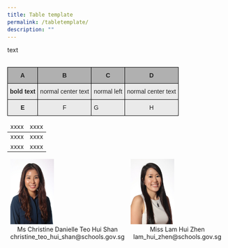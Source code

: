 ```yaml
---
title: Table template
permalink: /tabletemplate/
description: ""
---
```

<div style="text-align:justify;">text</div>
<br>
<style type="text/css">
.tg  {border-collapse:collapse;border-spacing:0;}
.tg td{border-color:black;border-style:solid;border-width:1px;font-family:Arial, sans-serif;font-size:14px;
  overflow:hidden;padding:10px 5px;word-break:normal;}
.tg th{border-color:black;border-style:solid;border-width:1px;font-family:Arial, sans-serif;font-size:14px;
  font-weight:normal;overflow:hidden;padding:10px 5px;word-break:normal;}
.tg .tg-n4qt{background-color:#EAEAEA;color:#222;font-weight:bold;text-align:center;vertical-align:top}
.tg .tg-y7qa{background-color:#EAEAEA;color:#222;text-align:left;vertical-align:top}
.tg .tg-dwlh{background-color:#B0B0B0;color:#222;font-weight:bold;text-align:center;vertical-align:middle}
.tg .tg-ku5w{background-color:#EAEAEA;color:#222;text-align:center;vertical-align:middle}
</style>
<table class="tg"><thead><tr>
    <th class="tg-dwlh">A</th>
    <th class="tg-dwlh">B</th>
    <th class="tg-dwlh">C</th>
    <th class="tg-dwlh">D</th>
  </tr></thead><tbody>
  <tr>
    <td class="tg-n4qt">bold text</td>
    <td class="tg-ku5w">normal center text</td>
    <td class="tg-y7qa">normal left</td>
    <td class="tg-ku5w">normal center text</td>
  </tr><tr>
    <td class="tg-n4qt">E</td>
    <td class="tg-ku5w">F</td>
    <td class="tg-y7qa">G</td>
    <td class="tg-ku5w">H</td>
  </tr></tbody></table>
	
<table align="center"><thead><tr class="Jeff's blog table class">
<td>xxxx</td>
<td>xxxx</td>
</tr></thead>
  <tbody><tr>
<td>xxxx</td>
<td>xxxx</td>
</tr><tr>
<td>xxxx</td>
<td>xxxx</td>
</tr>
</tbody></table>

<table align="center"><thead><tr class="Jeff's blog table class">
<td style="width:50%"><img src="/images/2020%20Ms%20Christine.jpeg" style="width:100px"><center>Ms Christine Danielle Teo Hui Shan<br>christine_teo_hui_shan@schools.gov.sg</center></td>
<td style="width:50%"><img src="/images/2020%20Miss%20Lam.jpeg" style="width:100px"><center>Miss Lam Hui Zhen<br>lam_hui_zhen@schools.gov.sg</center></td></tr></thead></table>